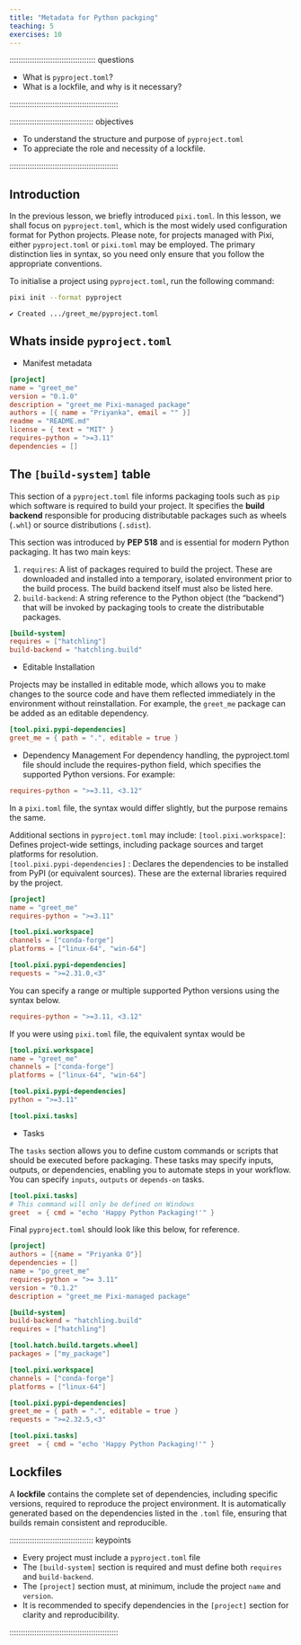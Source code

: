 ```yaml
---
title: "Metadata for Python packging"
teaching: 5
exercises: 10
---
```


:::::::::::::::::::::::::::::::::::::: questions

- What is `pyproject.toml`?
- What is a lockfile, and why is it necessary? 

::::::::::::::::::::::::::::::::::::::::::::::::

::::::::::::::::::::::::::::::::::::: objectives

- To understand the structure and purpose of `pyproject.toml`
- To appreciate the role and necessity of a lockfile.

::::::::::::::::::::::::::::::::::::::::::::::::

## Introduction

In the previous lesson, we briefly introduced `pixi.toml`. In this lesson, we shall focus on `pyproject.toml`, which is the most widely used configuration format for Python projects.
Please note, for projects managed with Pixi, either `pyproject.toml` or `pixi.toml` may be employed. The primary distinction lies in syntax, so you need only ensure that you follow the appropriate conventions.

To initialise a project using `pyproject.toml`, run the following command:
```bash
pixi init --format pyproject
```
```output
✔ Created .../greet_me/pyproject.toml
```
## Whats inside `pyproject.toml`

- Manifest metadata
```toml
[project]
name = "greet_me"
version = "0.1.0"
description = "greet_me Pixi-managed package"
authors = [{ name = "Priyanka", email = "" }]
readme = "README.md"
license = { text = "MIT" }
requires-python = ">=3.11"
dependencies = []
```
## The `[build-system]` table

This section of a `pyproject.toml` file informs packaging tools such as `pip` which software is required to build your project. It specifies the **build backend** responsible for producing distributable packages such as wheels (`.whl`) or source distributions (`.sdist`).

This section was introduced by **PEP 518** and is essential for modern Python packaging.
It has two main keys:

1. `requires`: A list of packages required to build the project. These are downloaded and installed into a temporary, isolated environment prior to the build process. The build backend itself must also be listed here.
2. `build-backend`: A string reference to the Python object (the “backend”) that will be invoked by packaging tools to create the distributable packages.
   
```toml
[build-system]
requires = ["hatchling"]
build-backend = "hatchling.build"
```
- Editable Installation

Projects may be installed in editable mode, which allows you to make changes to the source code and have them reflected immediately in the environment without reinstallation. For example, the `greet_me` package can be added as an editable dependency.
  
```toml
[tool.pixi.pypi-dependencies]
greet_me = { path = ".", editable = true }
```
  
- Dependency Management
  For dependency handling, the pyproject.toml file should include the requires-python field, which specifies the supported Python versions. For example:
```toml
requires-python = ">=3.11, <3.12"
```
 In a `pixi.toml` file, the syntax would differ slightly, but the purpose remains the same.
 
 Additional sections in `pyproject.toml` may include:
  `[tool.pixi.workspace]`: Defines project-wide settings, including package sources and target platforms for resolution.  
  `[tool.pixi.pypi-dependencies]` : Declares the dependencies to be installed from PyPI (or equivalent sources). These are the external libraries required by the project.

```toml
[project]
name = "greet_me"
requires-python = ">=3.11"

[tool.pixi.workspace]
channels = ["conda-forge"]
platforms = ["linux-64", "win-64"]

[tool.pixi.pypi-dependencies]
requests = ">=2.31.0,<3"
```
You can specify a range or multiple supported Python versions using the syntax below.
```toml
requires-python = ">=3.11, <3.12"
```
If you were using `pixi.toml` file, the equivalent syntax would be 
```toml
[tool.pixi.workspace]
name = "greet_me"
channels = ["conda-forge"]
platforms = ["linux-64", "win-64"]

[tool.pixi.pypi-dependencies]
python = ">=3.11"

[tool.pixi.tasks]
```
- Tasks

The `tasks` section allows you to define custom commands or scripts that should be executed before packaging. These tasks may specify inputs, outputs, or dependencies, enabling you to automate steps in your workflow. You can specify `inputs`, `outputs` or `depends-on` tasks.

```toml
[tool.pixi.tasks]
# This command will only be defined on Windows
greet  = { cmd = "echo 'Happy Python Packaging!'" }
```
Final `pyproject.toml` should look like this below, for reference.

```toml
[project]
authors = [{name = "Priyanka O"}]
dependencies = []
name = "po_greet_me"
requires-python = ">= 3.11"
version = "0.1.2"
description = "greet_me Pixi-managed package"

[build-system]
build-backend = "hatchling.build"
requires = ["hatchling"]

[tool.hatch.build.targets.wheel]
packages = ["my_package"]

[tool.pixi.workspace]
channels = ["conda-forge"]
platforms = ["linux-64"]

[tool.pixi.pypi-dependencies]
greet_me = { path = ".", editable = true }
requests = ">=2.32.5,<3"

[tool.pixi.tasks]
greet  = { cmd = "echo 'Happy Python Packaging!'" }
```
## Lockfiles
A **lockfile** contains the complete set of dependencies, including specific versions, required to reproduce the project environment. It is automatically generated based on the dependencies listed in the `.toml` file, ensuring that builds remain consistent and reproducible.

::::::::::::::::::::::::::::::::::::: keypoints
- Every project must include a `pyproject.toml` file
- The `[build-system]` section is required and must define both `requires` and `build-backend`.
- The `[project]` section must, at minimum, include the project `name` and `version`.
- It is recommended to specify dependencies in the `[project]` section for clarity and reproducibility.
  
::::::::::::::::::::::::::::::::::::::::::::::::
